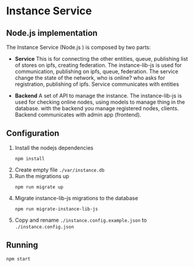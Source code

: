 # Instance Service
## Node.js implementation
The Instance Service (Node.js ) is composed by two parts:

* **Service** This is for connecting the other entities, queue, publishing list of stores on ipfs, creating federation. The instance-lib-js is used for communication, publishing on ipfs, queue, federation. The service change the state of the network, who is online? who asks for registration, publishing of ipfs. Service communicates with entities


* **Backend** A set of API to manage the instance. The instance-lib-js is used for checking online nodes, using models to manage thing in the database. with the backend you manage registered nodes, clients. Backend communicates with admin app (frontend).

## Configuration
1. Install the nodejs dependencies
    ```
    npm install
    ```
2. Create empty file `./var/instance.db`
3. Run the migrations up
    ```
    npm run migrate up
    ```
4. Migrate instance-lib-js migrations to the database
    ```
    npm run migrate-instance-lib-js
    ```
5. Copy and rename  `./instance.config.example.json` to `./instance.config.json`

## Running
```
npm start
```
